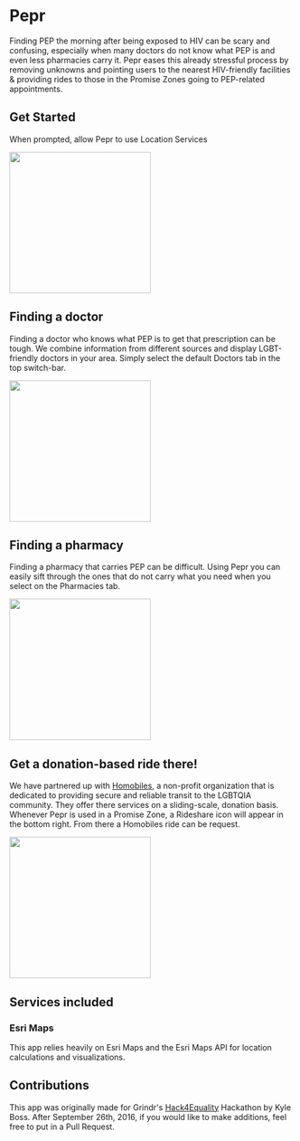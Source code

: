 # Pepr
Finding PEP the morning after being exposed to HIV can be scary and confusing, especially when many doctors do not know what
PEP is and even less pharmacies carry it. Pepr eases this already stressful process by removing unknowns and pointing users
to the nearest HIV-friendly facilities & providing rides to those in the Promise Zones going to PEP-related appointments.

## Get Started
When prompted, allow Pepr to use Location Services

<img src="https://cloud.githubusercontent.com/assets/4213649/18716220/d07cffa2-7fd0-11e6-85ae-506bbd48a880.png" width='250'>

## Finding a doctor
Finding a doctor who knows what PEP is to get that prescription can be tough. We combine information from different sources
and display LGBT-friendly doctors in your area. Simply select the default Doctors tab in the top switch-bar.

<img src="https://cloud.githubusercontent.com/assets/4213649/18716666/70548c1a-7fd2-11e6-879f-0a75af72b656.png" width='250'>

## Finding a pharmacy
Finding a pharmacy that carries PEP can be difficult. Using Pepr you can easily sift through the ones that do not carry
what you need when you select on the Pharmacies tab.

<img src="https://cloud.githubusercontent.com/assets/4213649/18716812/f4663f44-7fd2-11e6-8053-2718f8981b3d.png" width='250'>

## Get a donation-based ride there!
We have partnered up with [Homobiles](http://homobiles.org), a non-profit organization that is dedicated to providing secure
and reliable transit to the LGBTQIA community. They offer there services on a sliding-scale, donation basis. Whenever Pepr
is used in a Promise Zone, a Rideshare icon will appear in the bottom right. From there a Homobiles ride can be request.

<img src="https://cloud.githubusercontent.com/assets/4213649/18716951/6dc063e2-7fd3-11e6-98c8-c1f7d2553c65.png" width='250'>

## Services included

### Esri Maps
This app relies heavily on Esri Maps and the Esri Maps API for location calculations and visualizations.

## Contributions

This app was originally made for Grindr's [Hack4Equality](http://www.grindr.com/hack4equality/) Hackathon by Kyle Boss. After
September 26th, 2016, if you would like to make additions, feel free to put in a Pull Request.
